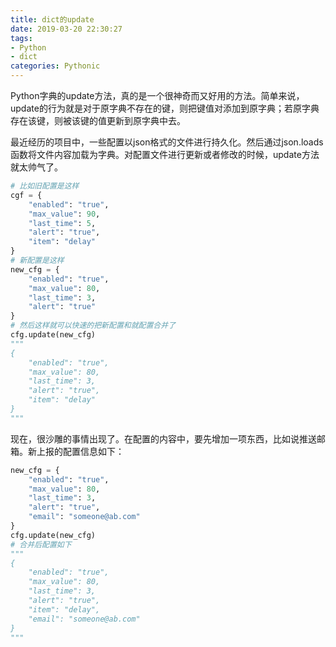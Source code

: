 ```yaml
---
title: dict的update
date: 2019-03-20 22:30:27
tags: 
- Python
- dict
categories: Pythonic
---
```


Python字典的update方法，真的是一个很神奇而又好用的方法。简单来说，update的行为就是对于原字典不存在的键，则把键值对添加到原字典；若原字典存在该键，则被该键的值更新到原字典中去。

最近经历的项目中，一些配置以json格式的文件进行持久化。然后通过json.loads函数将文件内容加载为字典。对配置文件进行更新或者修改的时候，update方法就太帅气了。

```python
# 比如旧配置是这样
cgf = {
    "enabled": "true",
    "max_value": 90,
    "last_time": 5,
    "alert": "true",
    "item": "delay"
}
# 新配置是这样
new_cfg = {
    "enabled": "true",
    "max_value": 80,
    "last_time": 3,
    "alert": "true"
}
# 然后这样就可以快速的把新配置和就配置合并了
cfg.update(new_cfg)
"""
{
    "enabled": "true",
    "max_value": 80,
    "last_time": 3,
    "alert": "true",
    "item": "delay"
}
"""
```

现在，很沙雕的事情出现了。在配置的内容中，要先增加一项东西，比如说推送邮箱。新上报的配置信息如下：

```python
new_cfg = {
    "enabled": "true",
    "max_value": 80,
    "last_time": 3,
    "alert": "true",
    "email": "someone@ab.com"
}
cfg.update(new_cfg)
# 合并后配置如下
"""
{
    "enabled": "true",
    "max_value": 80,
    "last_time": 3,
    "alert": "true",
    "item": "delay",
    "email": "someone@ab.com"
}
"""
```

